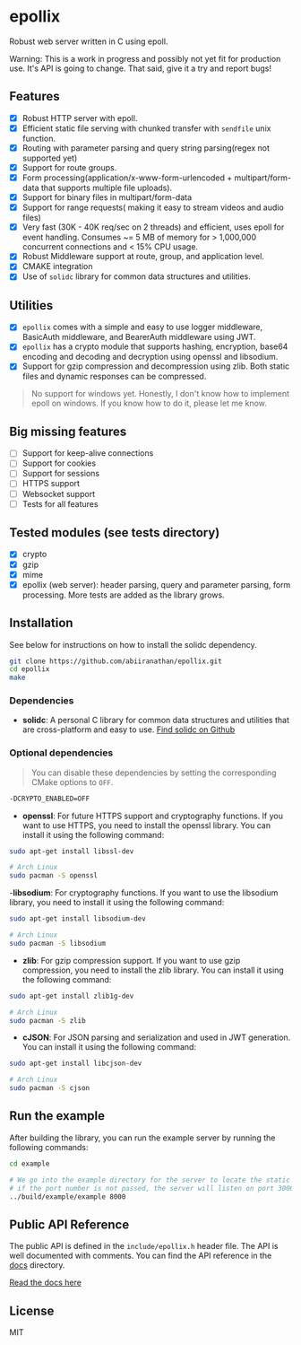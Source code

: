 # epollix

Robust web server written in C using epoll.

Warning: This is a work in progress and possibly not yet fit for production use.
It's API is going to change. That said, give it a try and report bugs!

## Features
- [x] Robust HTTP server with epoll.
- [x] Efficient static file serving with chunked transfer with `sendfile` unix function.
- [x] Routing with parameter parsing and query string parsing(regex not supported yet)
- [x] Support for route groups.
- [x] Form processing(application/x-www-form-urlencoded + multipart/form-data that supports multiple file uploads).
- [x] Support for binary files in multipart/form-data
- [x] Support for range requests( making it easy to stream videos and audio files)
- [x] Very fast (30K - 40K req/sec on 2 threads) and efficient, uses epoll for event handling. Consumes ~= 5 MB of memory for > 1,000,000 concurrent connections and < 15% CPU usage.
- [x] Robust Middleware support at route, group, and application level.
- [x] CMAKE integration
- [x] Use of `solidc` library for common data structures and utilities.
 
## Utilities
- [x] `epollix` comes with a simple and easy to use logger middleware, BasicAuth middleware, and BearerAuth middleware using JWT.
- [x] `epollix` has a crypto module that supports hashing, encryption, base64 encoding and decoding and decryption using openssl and libsodium.
- [x] Support for gzip compression and decompression using zlib. Both static files and dynamic responses can be compressed.

> No support for windows yet. Honestly, I don't know how to implement epoll on windows. If you know how to do it, please let me know.

## Big missing features
- [ ] Support for keep-alive connections
- [ ] Support for cookies
- [ ] Support for sessions
- [ ] HTTPS support
- [ ] Websocket support
- [ ] Tests for all features

## Tested modules (see tests directory)
- [x] crypto
- [x] gzip
- [x] mime
- [x] epollix (web server): header parsing, query and parameter parsing, form processing.
More tests are added as the library grows.

## Installation

See below for instructions on how to install the solidc dependency.

```bash
git clone https://github.com/abiiranathan/epollix.git
cd epollix
make
```

### Dependencies
- **solidc**: A personal C library for common data structures and utilities that are cross-platform and easy to use. [Find solidc on Github](https://github.com/abiiranathan/solidc)

### Optional dependencies
> You can disable these dependencies by setting the corresponding CMake options to `OFF`.
```bash
-DCRYPTO_ENABLED=OFF
```

- **openssl**: For future HTTPS support and cryptography functions. 
  If you want to use HTTPS, you need to install the openssl library. You can install it using the following command:
```bash
sudo apt-get install libssl-dev

# Arch Linux
sudo pacman -S openssl
```

-**libsodium**: For cryptography functions. If you want to use the libsodium library, you need to install it using the following command:
```bash
sudo apt-get install libsodium-dev

# Arch Linux
sudo pacman -S libsodium
```

- **zlib**: For gzip compression support. If you want to use gzip compression, you need to install the zlib library. You can install it using the following command:
```bash
sudo apt-get install zlib1g-dev

# Arch Linux
sudo pacman -S zlib
```

- **cJSON**: For JSON parsing and serialization and used in JWT generation. You can install it using the following command:
```bash
sudo apt-get install libcjson-dev

# Arch Linux
sudo pacman -S cjson
```

## Run the example
After building the library, you can run the example server by running the following commands:

```bash
cd example

# We go into the example directory for the server to locate the static files.
# if the port number is not passed, the server will listen on port 3000.
../build/example/example 8000

```

## Public API Reference

The public API is defined in the `include/epollix.h` header file. The API is well documented with comments. You can find the API reference in the [docs](./docs) directory.

[Read the docs here](docs/epollix.md)

## License
MIT

